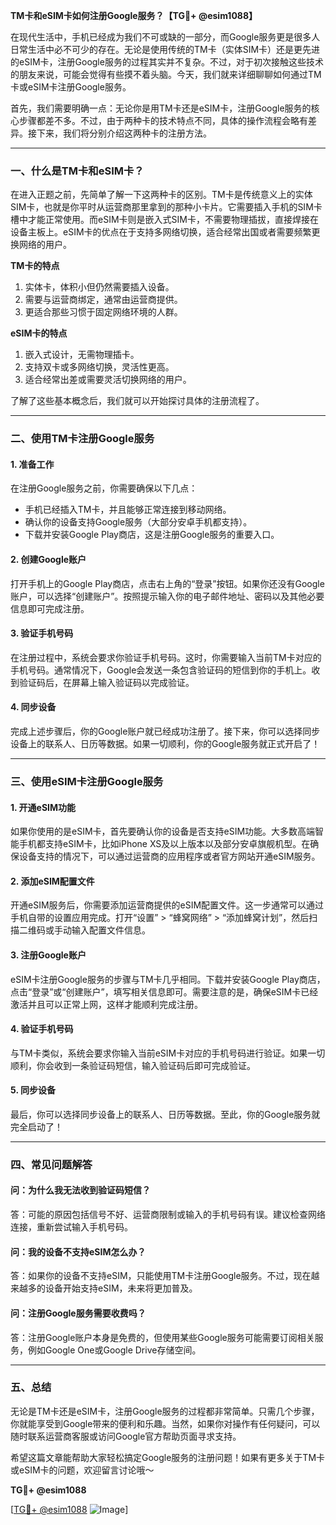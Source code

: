 **TM卡和eSIM卡如何注册Google服务？【TG💪+ @esim1088】**

在现代生活中，手机已经成为我们不可或缺的一部分，而Google服务更是很多人日常生活中必不可少的存在。无论是使用传统的TM卡（实体SIM卡）还是更先进的eSIM卡，注册Google服务的过程其实并不复杂。不过，对于初次接触这些技术的朋友来说，可能会觉得有些摸不着头脑。今天，我们就来详细聊聊如何通过TM卡或eSIM卡注册Google服务。

首先，我们需要明确一点：无论你是用TM卡还是eSIM卡，注册Google服务的核心步骤都差不多。不过，由于两种卡的技术特点不同，具体的操作流程会略有差异。接下来，我们将分别介绍这两种卡的注册方法。

---

### **一、什么是TM卡和eSIM卡？**

在进入正题之前，先简单了解一下这两种卡的区别。TM卡是传统意义上的实体SIM卡，也就是你平时从运营商那里拿到的那种小卡片。它需要插入手机的SIM卡槽中才能正常使用。而eSIM卡则是嵌入式SIM卡，不需要物理插拔，直接焊接在设备主板上。eSIM卡的优点在于支持多网络切换，适合经常出国或者需要频繁更换网络的用户。

**TM卡的特点**  
1. 实体卡，体积小但仍然需要插入设备。  
2. 需要与运营商绑定，通常由运营商提供。  
3. 更适合那些习惯于固定网络环境的人群。  

**eSIM卡的特点**  
1. 嵌入式设计，无需物理插卡。  
2. 支持双卡或多网络切换，灵活性更高。  
3. 适合经常出差或需要灵活切换网络的用户。  

了解了这些基本概念后，我们就可以开始探讨具体的注册流程了。

---

### **二、使用TM卡注册Google服务**

#### **1. 准备工作**
在注册Google服务之前，你需要确保以下几点：
- 手机已经插入TM卡，并且能够正常连接到移动网络。
- 确认你的设备支持Google服务（大部分安卓手机都支持）。
- 下载并安装Google Play商店，这是注册Google服务的重要入口。

#### **2. 创建Google账户**
打开手机上的Google Play商店，点击右上角的“登录”按钮。如果你还没有Google账户，可以选择“创建账户”。按照提示输入你的电子邮件地址、密码以及其他必要信息即可完成注册。

#### **3. 验证手机号码**
在注册过程中，系统会要求你验证手机号码。这时，你需要输入当前TM卡对应的手机号码。通常情况下，Google会发送一条包含验证码的短信到你的手机上。收到验证码后，在屏幕上输入验证码以完成验证。

#### **4. 同步设备**
完成上述步骤后，你的Google账户就已经成功注册了。接下来，你可以选择同步设备上的联系人、日历等数据。如果一切顺利，你的Google服务就正式开启了！

---

### **三、使用eSIM卡注册Google服务**

#### **1. 开通eSIM功能**
如果你使用的是eSIM卡，首先要确认你的设备是否支持eSIM功能。大多数高端智能手机都支持eSIM卡，比如iPhone XS及以上版本以及部分安卓旗舰机型。在确保设备支持的情况下，可以通过运营商的应用程序或者官方网站开通eSIM服务。

#### **2. 添加eSIM配置文件**
开通eSIM服务后，你需要添加运营商提供的eSIM配置文件。这一步通常可以通过手机自带的设置应用完成。打开“设置” > “蜂窝网络” > “添加蜂窝计划”，然后扫描二维码或手动输入配置文件信息。

#### **3. 注册Google账户**
eSIM卡注册Google服务的步骤与TM卡几乎相同。下载并安装Google Play商店，点击“登录”或“创建账户”，填写相关信息即可。需要注意的是，确保eSIM卡已经激活并且可以正常上网，这样才能顺利完成注册。

#### **4. 验证手机号码**
与TM卡类似，系统会要求你输入当前eSIM卡对应的手机号码进行验证。如果一切顺利，你会收到一条验证码短信，输入验证码后即可完成验证。

#### **5. 同步设备**
最后，你可以选择同步设备上的联系人、日历等数据。至此，你的Google服务就完全启动了！

---

### **四、常见问题解答**

#### **问：为什么我无法收到验证码短信？**
答：可能的原因包括信号不好、运营商限制或输入的手机号码有误。建议检查网络连接，重新尝试输入手机号码。

#### **问：我的设备不支持eSIM怎么办？**
答：如果你的设备不支持eSIM，只能使用TM卡注册Google服务。不过，现在越来越多的设备开始支持eSIM，未来将更加普及。

#### **问：注册Google服务需要收费吗？**
答：注册Google账户本身是免费的，但使用某些Google服务可能需要订阅相关服务，例如Google One或Google Drive存储空间。

---

### **五、总结**

无论是TM卡还是eSIM卡，注册Google服务的过程都非常简单。只需几个步骤，你就能享受到Google带来的便利和乐趣。当然，如果你对操作有任何疑问，可以随时联系运营商客服或访问Google官方帮助页面寻求支持。

希望这篇文章能帮助大家轻松搞定Google服务的注册问题！如果有更多关于TM卡或eSIM卡的问题，欢迎留言讨论哦～  

**TG💪+ @esim1088**  

[[TG💪+ @esim1088](https://t.me/s/esim1088) ![Image](https://i.postimg.cc/4NQfJmqS/Snipaste-2025-05-13-00-14-12.png)]